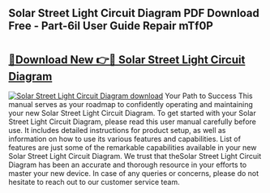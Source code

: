 ## Solar Street Light Circuit Diagram PDF Download Free - Part-6iI User Guide Repair mTf0P

# <h2><a href="http://dfo9c3.blite.top/?on=Solar+Street+Light+Circuit+Diagram">🔗Download New 👉🔴 Solar Street Light Circuit Diagram</a></h2>

[![Solar Street Light Circuit Diagram download](https://i.imgur.com/lujVjoI.png)](http://dfo9c3.blite.top/?on=Solar+Street+Light+Circuit+Diagram)
Your Path to Success This manual serves as your roadmap to confidently operating and maintaining your new Solar Street Light Circuit Diagram. To get started with your Solar Street Light Circuit Diagram, please read this user manual carefully before use. It includes detailed instructions for product setup, as well as information on how to use its various features and capabilities. List of features are just some of the remarkable capabilities available in your new Solar Street Light Circuit Diagram. We trust that theSolar Street Light Circuit Diagram has been an accurate and thorough resource in your efforts to master your new device. In case of any queries or concerns, please do not hesitate to reach out to our customer service team.
